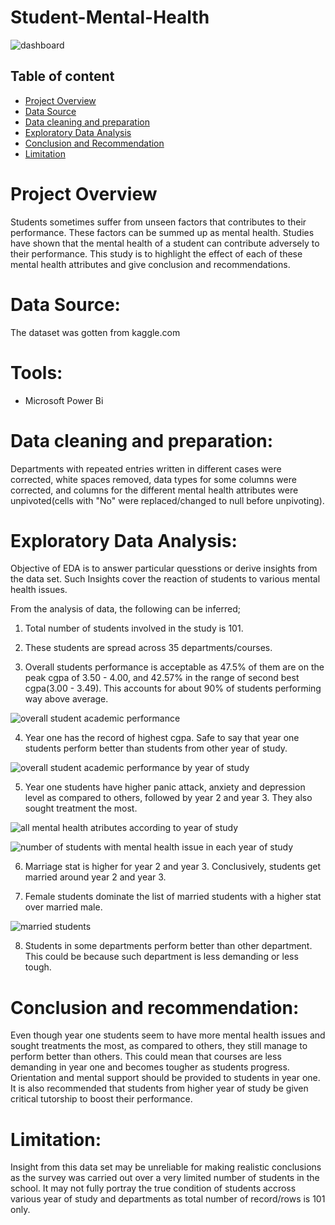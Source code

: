 # Student-Mental-Health

![dashboard](https://github.com/user-attachments/assets/1f72a66d-0f2f-478c-a286-2adb6fd213c1)


## Table of content
- [Project Overview](#project-overview)
- [Data Source](#data-source)
- [Data cleaning and preparation](#data-cleaning-and-preparation)
- [Exploratory Data Analysis](#exploratory-data-analysis)
- [Conclusion and Recommendation](#conclusion-and-recommendation)
- [Limitation](limitation)


# Project Overview

Students sometimes suffer from unseen factors that contributes to their performance. These factors can be summed up as mental health. Studies have shown that the mental health of a student can contribute adversely to their performance. This study is to highlight the effect of each of these mental health attributes and give conclusion and recommendations.

# Data Source:

The dataset was gotten from kaggle.com

# Tools:
- Microsoft Power Bi

# Data cleaning and preparation:

Departments with repeated entries written in different cases were corrected, white spaces removed, data types for some columns were corrected, and columns for the different mental health attributes were unpivoted(cells with "No" were replaced/changed to null before unpivoting).

# Exploratory Data Analysis:

Objective of EDA is to answer particular quesstions or derive insights from the data set. Such Insights cover the reaction of students to various mental health issues.

From the analysis of data, the following can be inferred;
1. Total number of students involved in the study is 101.


2. These students are spread across 35 departments/courses.


3. ⁠Overall students performance is acceptable as 47.5% of them are on the peak cgpa of 3.50 - 4.00, and 42.57% in the range of second best cgpa(3.00 - 3.49). This accounts for about 90% of students performing way above average.

![overall student academic performance](https://github.com/user-attachments/assets/c992f801-974a-4e9a-acf7-5ccb167fbefd)


4. Year one has the record of highest cgpa. Safe to say that year one students perform better than students from other year of study. 

![overall student academic performance by year of study](https://github.com/user-attachments/assets/d6a0d12b-fefb-463a-ae59-735509eb29a4)


5. Year one students have higher panic attack, anxiety and depression level as compared to others, followed by year 2 and year 3. They also sought treatment the most.

![all mental health atributes according to year of study](https://github.com/user-attachments/assets/66bbe366-baf8-4c30-ab03-ae24a2f6a434)

![number of students with mental health issue in each year of study](https://github.com/user-attachments/assets/a4702680-4036-4be2-a597-8f18fc629bdb)



6. Marriage stat is higher for year 2 and year 3. Conclusively, students get married around year 2 and year 3.


7. ⁠Female students dominate the list of married students with a higher stat over married male.

![married students](https://github.com/user-attachments/assets/c1328153-d9c0-4d30-ada6-e188476eff61)


8. Students in some departments perform better than other department. This could be because such department is less demanding or less tough.

# Conclusion and recommendation:


Even though year one students seem to have more mental health issues and sought treatments the most, as compared to others, they still manage to  perform better than others. This could mean that courses are less demanding in year one and becomes tougher as students progress. Orientation and mental support should be provided to students in year one.
It is also recommended that students from higher year of study be given critical tutorship to boost their performance.
 
# Limitation:
Insight from this data set may be unreliable for making realistic conclusions as the survey was carried out over a very limited number of students in  the school. It may not fully portray the true condition of students accross various year of study and departments as total number of record/rows is 101 only.

